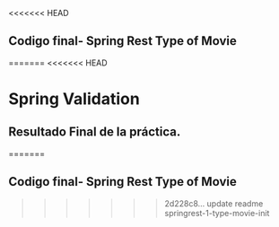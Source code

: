 <<<<<<< HEAD
## Codigo final- Spring Rest Type of Movie
=======
<<<<<<< HEAD
# Spring Validation 

## Resultado Final de la práctica.
=======
## Codigo final- Spring Rest Type of Movie
>>>>>>> 2d228c8... update readme
>>>>>>> springrest-1-type-movie-init
